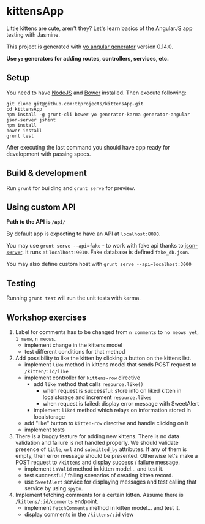 # kittensApp

Little kittens are cute, aren't they? Let's learn basics of the AngularJS app testing with Jasmine. 

This project is generated with [yo angular generator](https://github.com/yeoman/generator-angular)
version 0.14.0.

**Use `yo` generators for adding routes, controllers, services, etc.**

## Setup

You need to have [NodeJS](https://nodejs.org/) and [Bower](http://bower.io/) installed. Then execute following:

    git clone git@github.com:tbprojects/kittensApp.git
    cd kittensApp
    npm install -g grunt-cli bower yo generator-karma generator-angular json-server jshint
    npm install
    bower install
    grunt test
           
After executing the last command you should have app ready for development with passing specs.           

## Build & development

Run `grunt` for building and `grunt serve` for preview.

## Using custom API

**Path to the API is `/api/`**

By default app is expecting to have an API at `localhost:8080`.

You may use `grunt serve --api=fake` - to work with fake api thanks to [json-server](https://github.com/typicode/json-server). 
It runs at `localhost:9010`. Fake database is defined `fake_db.json`.

You may also define custom host with `grunt serve --api=localhost:3000`

## Testing

Running `grunt test` will run the unit tests with karma.

## Workshop exercises

1. Label for comments has to be changed from `n comments` to `no meows yet`, `1 meow`, `n meows`.
    * implement change in the kittens model
    * test different conditions for that method
2. Add possibility to like the kitten by clicking a button on the kittens list.
    * implement `like` method in kittens model that sends POST request to `/kitten/:id/like`
    * implement controller for `kittens-row` directive
        * add `like` method that calls `resource.like()`
            * when request is successful: store info on liked kitten in localstorage and increment `resource.likes`
            * when request is failed: display error message with SweetAlert 
        * implement `liked` method which relays on information stored in localstorage
    * add "like" button to `kitten-row` directive and handle clicking on it
    * implement tests
3. There is a buggy feature for adding new kittens. There is no data validation and failure is not handled properly.
 We should validate presence of `title`, `url` and `submitted_by` attributes. If any of them is empty, then error 
 message should be presented. Otherwise let's make a POST request to `/kittens` and display success / failure message.
    * implement `isValid` method in kitten model... and test it.
    * test successful / failing scenarios of creating kitten record.
    * use `SweetAlert` service for displaying messages and test calling that service by using `spyOn`. 
4. Implement fetching comments for a certain kitten. Assume there is `/kittens/:id/comments` endpoint.
    * implement `fetchComments` method in kitten model... and test it. 
    * display comments in the `/kittens/:id` view
